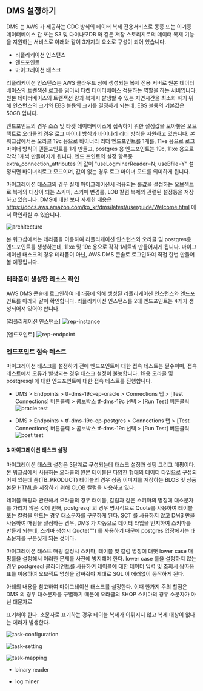 ## DMS 설정하기 ##

DMS 는 AWS 가 제공하는 CDC 방식의 데이터 복제 전용서비스로 동종 또는 이기종 데이터베이스 간 또는 S3 및 다이나모DB 와 같은 저장 스토리지로의 데이터 복제 기능을 지원하는 서비스로 아래와 같이 3가지의 요소로 구성이 되어 있습니다.

* 리플리케이션 인스턴스
* 엔드포인트
* 마이그레이션 태스크

리플리케이션 인스턴스는 AWS 클라우드 상에 생성되는 복제 전용 서버로 원본 데이터베이스의 트랜잭션 로그를 읽어서 타켓 데이터베이스 적용하는 역할을 하는 서버입니다.
원본 데이터베이스의 트랜잭션 량과 복제시 발생할 수 있는 지연시간을 최소화 하기 위해 인스턴스의 크기와 EBS 볼륨의 크기를 결정하게 되는데, EBS 볼륨의 기본값은 50GB 입니다.   

엔드포인트의 경우 소스 및 타켓 데이터베이스에 접속하기 위한 설정값을 모아놓은 오브젝트로 오라클의 경우 로그 마이너 방식과 바이너리 리더 방식을 지원하고 있습니다.
본 워크샵에서는 오라클 19c 용으로 바이너리 리더 엔드포인트를 1개를, 11xe 용으로 로그 마이너 방식의 엔들포인트를 1개 만들고, postgres 용 엔드포인트는 19c, 11xe 용으로 각각 1개씩 만들어지게 됩니다.
엔드 포인트의 설정 항목중 extra_connection_attributes 의 값이 "useLogminerReader=N; useBfile=Y" 설정되면 바이너리로그 모드이며, 값이 없는 경우 로그 마이너 모드를 의미하게 됩니다. 

마이그레이션 태스크의 경우 실제 마이그레이션시 적용되는 룰값을 설정하는 오브젝트로 복제의 대상이 되는 스키마, 스키마 변경룰, LOB 칼럼 복제와 관련된 설정등을 저장하고 있습니다. 
DMS에 대한 보다 자세한 내용은 https://docs.aws.amazon.com/ko_kr/dms/latest/userguide/Welcome.html 에서 확인하실 수 있습니다. 

![architecture](https://github.com/gnosia93/postgres-terraform/blob/main/dms/images/dms-architecture.png)

본 워크샵에서는 테라폼을 이용하여 리플리케이션 인스턴스와 오라클 및 postgres용 엔드포인트를 생성하는데, 11xe 및 19c 용으로 각각 1세트씩 만들어지게 됩니다. 
마이그레이션 태스크의 경우 테라폼이 아닌, AWS DMS 콘솔로 로그인하여 직접 한번 만들어 볼 예정입니다. 

### 테라폼이 생성한 리소스 확인 ###

AWS DMS 콘솔에 로그인하여 테라폼에 의해 생성된 리플리케이션 인스턴스와 엔드포인트를 아래와 같이 확인합니다. 리플리케이션 인스턴스를 2대 엔드포인트는 4개가 생성되어져 있어야 합니다. 

[리플리케이션 인스턴스]
![rep-instance](https://github.com/gnosia93/postgres-terraform/blob/main/dms/images/dms-replication-inst.png)

[엔드포인트]
![rep-endpoint](https://github.com/gnosia93/postgres-terraform/blob/main/dms/images/dms-ep.png)


### 엔드포인트 접속 테스트 ###

마이그레이션 태스크를 설정하기 전에 엔드포인트에 대한 접속 테스트는 필수이며, 접속 테스트에서 오류가 발생되는 경우 태스크 설정이 불능합니다. 19용 오라클 및 postgresql 에 대한 엔드포인트에 대한 접속 테스트를 진행합니다. 

* DMS > Endpoints > tf-dms-19c-ep-oracle > Connections 탭 > [Test Connections] 버튼클릭 > 콤보박스 tf-dms-19c 선택 > [Run Test] 버튼클릭
![oracle test](https://github.com/gnosia93/postgres-terraform/blob/main/dms/images/dms-test-oracle.png)

* DMS > Endpoints > tf-dms-19c-ep-postgres > Connections 탭 > [Test Connections] 버튼클릭 > 콤보박스 tf-dms-19c 선택 > [Run Test] 버튼클릭
![post test](https://github.com/gnosia93/postgres-terraform/blob/main/dms/images/dms-test-postgres.png)


#### 3 마이그레이션 태스크 설정 ####

마이그레이션 태스크 설정은 3단계로 구성되는데 태스크 설정과 셋팅 그리고 매핑이다. 본 워크샵에서 사용하는 오라클의 원본 테이블은 다양한 형태의 데이터 타입으로 구성되어져 있는데
품(TB_PRODUCT) 테이블의 경우 상품 이미지를 저장하는 BLOB 및 상품 본문 HTML을 저장하기 위해 CLOB 칼럼을 사용하고 있다.

테이블 매핑과 관련해서 오라클의 경우 태이블, 칼럼과 같은 스키마의 명칭에 대소문자를 가리지 않은 것에 반해, postgresql 의 경우 명시적으로 Quote를 사용하여 테이블 또는 칼럼을 만드는 경우 대소문자를
구분하게 된다. SCT 를 사용하지 않고 DMS 만을 사용하여 매핑을 설정하는 경우, DMS 가 자동으로 데이터 타입을 인지하여 스키마를 만들게 되는데, 스키마 생성시 Quote("") 를
사용하기 때문에 postgres 입장에서는 대소문자를 구분짓게 되는 것이다.

마이그레이션 태스트 매핑 설정시 스키마, 테이블 및 칼럼 명칭에 대헛 lower case 매핑룰을 설정해서 이러한 문제를 사전에 방지해야 한다. lower case 룰을 설정하지 않는 경우
postgresql 클라이언트를 사용하여 테이블에 대한 데이터 입력 및 조회시 쌍따옴표를 이용하여 오브젝트 명칭을 감싸줘야 제대로 SQL 이 에러없이 동작하게 된다. 

아래의 내용을 참고하여 마이그레이션 태스크를 설정한다. 이때 한가지 주의 할점은 DMS 의 경우 대소문자를 구별하기 때문에 오라클의 SHOP 스키마의 경우 소문자가 아닌 대문자로 

표기해야 한다. 소문자로 표기하는 경우 테이블 복제가 이뤄지지 않고 복제 대상이 없다는 에러가 발생한다. 

![task-configuration](https://github.com/gnosia93/postgres-terraform/blob/main/images/dms-task-configuration.png)

![task-setting](https://github.com/gnosia93/postgres-terraform/blob/main/images/dms-task-setting.png)

![task-mapping](https://github.com/gnosia93/postgres-terraform/blob/main/images/dms-task-table-mapping.png)



- binary reader

- log miner
